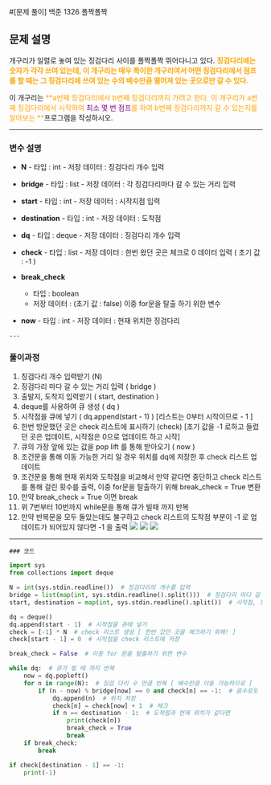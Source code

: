 #[문제 풀이] 백준 1326 폴짝폴짝


## 문제 설명
개구리가 일렬로 놓여 있는 징검다리 사이를 폴짝폴짝 뛰어다니고 있다. 
<span style="color:orange;">**징검다리에는 숫자가 각각 쓰여 있는데, 이 개구리는 매우 특이한 개구리여서 어떤 징검다리에서 점프를 할 때는 그 징검다리에 쓰여 있는 수의 배수만큼 떨어져 있는 곳으로만 갈 수 있다.**</span>

이 개구리는 <span style="color:orange;">**a번째 징검다리에서 b번째 징검다리까지 가려고 한다. 이 개구리가 a번째 징검다리에서 시작하여 <span style= "color:purple">최소 몇 번 점프</span>를 하여 b번째 징검다리까지 갈 수 있는지를 알아보는 **</span>프로그램을 작성하시오.

  ---
### 변수 설명
   
   - **N**
    - 타입 : int
    - 저장 데이터 : 징검다리 개수 입력
   
   - **bridge**
    - 타입 : list
    - 저장 데이터 : 각 징검다리마다 갈 수 있는 거리 입력
   
   - **start**
    - 타입 : int
    - 저장 데이터 : 시작지점 입력
   
   - **destination**
    - 타입 : int
    - 저장 데이터 : 도착점
   
   - **dq**
    - 타입 : deque 
    - 저장 데이터 : 징검다리 개수 입력
    
   - **check**
    - 타입 : list
    - 저장 데이터 : 한번 왔던 곳은 체크로 0 데이터 입력 ( 초기 값 : -1 )
  
  - **break_check**
    - 타입 : boolean
    - 저장 데이터 : (초기 값 : false) 이중 for문을 탈출 하기 위한 변수
   
   - **now**
    - 타입 : int
    - 저장 데이터 : 현재 위치한 징검다리
    
    ---
  
   ### 풀이과정
  1. 징검다리 개수 입력받기 (N)
  2. 징검다리 마다 갈 수 있는 거리 입력 ( bridge )
  3. 출발지, 도착지 입력받기 ( start, destination )
  4. deque를 사용하여 큐 생성 ( dq )
  5. 시작점을 큐에 넣기 ( dq.append(start - 1) ) \[리스트는 0부터 시작이므로 - 1 ]
  6. 한번 방문했던 곳은 check 리스트에 표시하기 (check) \[초기 값을 -1 로하고 들렀던 곳은 업데이트, 시작점은 0으로 업데이트 하고 시작]
  7. 큐의 가장 앞에 있는 값을 pop lift 를 통해 받아오기 ( now )
  8. 조건문을 통해 이동 가능한 거리 일 경우 위치를 dq에 저장한 후 check 리스트 업데이트
  9. 조건문을 통해 현재 위치와 도착점을 비교해서 만약 같다면 중단하고 check 리스트를 통해 걸린 횟수를 출력, 이중 for문을 탈출하기 위해 break_check = True 변환
 10. 만약 break_check = True 이면 break
 11. 위 7번부터 10번까지 while문을 통해 큐가 빌때 까지 반복
 12. 만약 반복문을 모두 돌았는데도 불구하고 check 리스트의 도착점 부분이 -1 로 업데이트가 되어있지 않다면 -1 을 출력 
  ![](https://images.velog.io/images/soshin_dev/post/5e92c368-4b4b-4a3c-b982-088d75f9e136/KakaoTalk_20220124_145605950.jpg)
  ![](https://images.velog.io/images/soshin_dev/post/81b94b86-fac9-4f83-9b93-909f597692a0/KakaoTalk_20220124_145605950_01.jpg)
  ![](https://images.velog.io/images/soshin_dev/post/b2bf9afe-c8c2-42fd-a863-2162e035bae8/KakaoTalk_20220124_145605950_02.jpg)
  
  ---
    ### 코드

```python
import sys
from collections import deque

N = int(sys.stdin.readline())  # 징검다리의 개수를 입력
bridge = list(map(int, sys.stdin.readline().split()))  # 징검다리 마다 갈 수 있는 거리 입력
start, destination = map(int, sys.stdin.readline().split())  # 시작점, 도착점 입력

dq = deque()
dq.append(start - 1)  # 시작점을 큐에 넣기
check = [-1] * N  # check 리스트 생성 [ 한번 갔던 곳을 체크하기 위해! ]
check[start - 1] = 0  # 시작점을 check 리스트에 저장

break_check = False  # 이중 for 문을 탈출하기 위한 변수

while dq:  # 큐가 빌 때 까지 반복
    now = dq.popleft()
    for n in range(N):  # 징검 다리 수 만큼 반복 [ 배수만큼 이동 가능하므로 ]
        if (n - now) % bridge[now] == 0 and check[n] == -1:  # 음수로도 이동이 가능하므로 n - now 로 값 지정
            dq.append(n)  # 위치 저장
            check[n] = check[now] + 1  # 체크
            if n == destination - 1:  # 도착점과 현재 위치가 같다면
                print(check[n])
                break_check = True
                break
    if break_check:
        break

if check[destination - 1] == -1:
    print(-1)
```